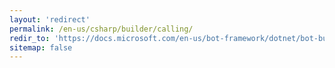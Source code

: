 ```yaml
---
layout: 'redirect'
permalink: /en-us/csharp/builder/calling/
redir_to: 'https://docs.microsoft.com/en-us/bot-framework/dotnet/bot-builder-dotnet-audio-calls'
sitemap: false
---
```

